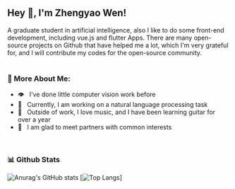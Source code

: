 ## Hey 👋, I'm Zhengyao Wen!

A graduate student in artificial intelligence, also I like to do some front-end development, including vue.js and flutter Apps.
There are many open-source projects on Github that have helped me a lot, which I'm very grateful for, and I will contribute my codes for the open-source community.
<br/>
<br/>

### 🧐 More About Me:

- 👁️ &nbsp; I've done little computer vision work before
- 👄 &nbsp; Currently, I am working on a natural language processing task
- 🎵 &nbsp; Outside of work, I love music, and I have been learning guitar for over a year
- 🤝 &nbsp; I am glad to meet partners with common interests

<br>

### 📊 Github Stats
![Anurag's GitHub stats](https://github-readme-stats.vercel.app/api?username=yaoing&show_icons=true&theme=buefy&count_private=true)
[![Top Langs](https://github-readme-stats.vercel.app/api/top-langs/?username=yaoing&layout=compact&count_private=true)]

</a>

<br>


<!--START_SECTION:waka-->

<!--END_SECTION:waka-->
